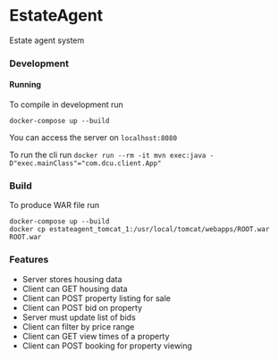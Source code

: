 # EstateAgent

Estate agent system

### Development

#### Running

To compile in development run

```
docker-compose up --build
```

You can access the server on `localhost:8080`

To run the cli run
`docker run --rm -it mvn exec:java -D"exec.mainClass"="com.dcu.client.App"`

### Build

To produce WAR file run

```
docker-compose up --build
docker cp estateagent_tomcat_1:/usr/local/tomcat/webapps/ROOT.war ROOT.war
```

### Features

* Server stores housing data
* Client can GET housing data
* Client can POST property listing for sale
* Client can POST bid on property
* Server must update list of bids
* Client can filter by price range
* Client can GET view times of a property
* Client can POST booking for property viewing

